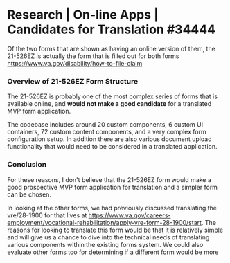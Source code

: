 # Research | On-line Apps | Candidates for Translation #34444

Of the two forms that are shown as having an online version of them, the 21-526EZ is actually the form that is filled out for both forms https://www.va.gov/disability/how-to-file-claim

### Overview of 21-526EZ Form Structure

The 21-526EZ is probably one of the most complex series of forms that is available online, and **would not make a good candidate** for a translated MVP form application. 

The codebase includes around 20 custom components, 6 custom UI containers, 72 custom content components, and a very complex form configuration setup. In addition there are also various document upload functionality that would need to be considered in a translated application.

### Conclusion

For these reasons, I don't believe that the 21-526EZ form would make a good prospective MVP form application for translation and a simpler form can be chosen. 

In looking at the other forms, we had previously discussed translating the vre/28-1900 for that lives at https://www.va.gov/careers-employment/vocational-rehabilitation/apply-vre-form-28-1900/start. The reasons for looking to translate this form would be that it is relatively simple and will give us a chance to dive into the technical needs of translating various components within the existing forms system. We could also evaluate other forms too for determining if a different form would be more
